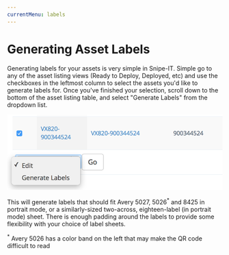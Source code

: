 ```yaml
---
currentMenu: labels
---
```


# Generating Asset Labels

Generating labels for your assets is very simple in Snipe-IT. Simple go to any of the asset listing views (Ready to Deploy, Deployed, etc) and use the checkboxes in the leftmost column to select the assets you'd like to generate labels for. Once you've finished your selection, scroll down to the bottom of the asset listing table, and select "Generate Labels" from the dropdown list.

![Generate labels](/img/labels.png)

This will generate labels that should fit Avery 5027, 5026<sup>*</sup> and 8425 in portrait mode, or a similarly-sized two-across, eighteen-label (in portrait mode) sheet. There is enough padding around the labels to provide some flexibility with your choice of label sheets.

<sup>*</sup>   Avery 5026 has a color band on the left that may make the QR code difficult to read
